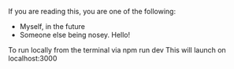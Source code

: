If you are reading this, you are one of the following:
  - Myself, in the future
  - Someone else being nosey. Hello!


To run locally from the terminal via
  npm run dev
This will launch on localhost:3000
